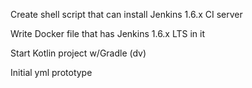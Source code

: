 Create shell script that can install Jenkins 1.6.x CI server

Write Docker file that has Jenkins 1.6.x LTS in it

Start Kotlin project w/Gradle (dv)

Initial yml prototype
